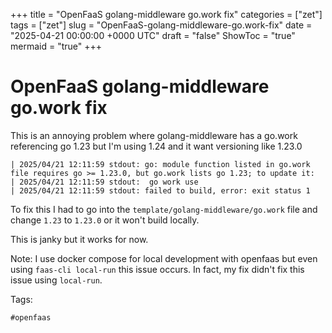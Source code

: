 +++
title = "OpenFaaS golang-middleware go.work fix"
categories = ["zet"]
tags = ["zet"]
slug = "OpenFaaS-golang-middleware-go.work-fix"
date = "2025-04-21 00:00:00 +0000 UTC"
draft = "false"
ShowToc = "true"
mermaid = "true"
+++

# OpenFaaS golang-middleware go.work fix

This is an annoying problem where golang-middleware has a go.work referencing go
1.23 but I'm using 1.24 and it want versioning like 1.23.0

```shell
| 2025/04/21 12:11:59 stdout: go: module function listed in go.work file requires go >= 1.23.0, but go.work lists go 1.23; to update it:
| 2025/04/21 12:11:59 stdout:  go work use
| 2025/04/21 12:11:59 stdout: failed to build, error: exit status 1
```

To fix this I had to go into the `template/golang-middleware/go.work` file and
change `1.23` to `1.23.0` or it won't build locally.

This is janky but it works for now.

Note: I use docker compose for local development with openfaas but even using
`faas-cli local-run` this issue occurs. In fact, my fix didn't fix this issue
using `local-run`.

Tags:

    #openfaas
